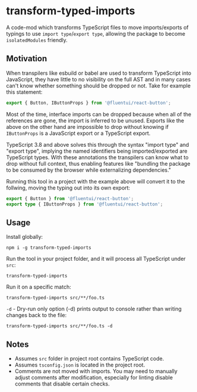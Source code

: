 # transform-typed-imports

A code-mod which transforms TypeScript files to move imports/exports of typings to use `import type`/`export type`, allowing the package to become `isolatedModules` friendly.

## Motivation

When transpilers like esbuild or babel are used to transform TypeScript into JavaScript, they have little to no visibility on the full AST and in many cases can't know whether something should be dropped or not. Take for example this statement:

```ts
export { Button, IButtonProps } from '@fluentui/react-button';
```

Most of the time, interface imports can be dropped because when all of the references are gone, the import is inferred to be unused. Exports like the above on the other hand are impossible to drop without knowing if `IButtonProps` is a JavaScript export or a TypeScript export.

TypeScript 3.8 and above solves this through the syntax "import type" and "export type", implying the named identifiers being imported/exported are TypeScript types. With these annotations the transpilers can know what to drop without full context, thus enabling features like "bundling the package to be consumed by the browser while externalizing dependencies."

Running this tool in a project with the example above will convert it to the follwing, moving the typing out into its own export:

```ts
export { Button } from '@fluentui/react-button';
export type { IButtonProps } from '@fluentui/react-button';
```

## Usage

Install globally:

```
npm i -g transform-typed-imports
```

Run the tool in your project folder, and it will process all TypeScript under `src`:

```
transform-typed-imports
```

Run it on a specific match:

```
transform-typed-imports src/**/foo.ts
```

`-d` - Dry-run only option (-d) prints output to console rather than writing changes back to the file:

```
transform-typed-imports src/**/foo.ts -d
```

## Notes

- Assumes `src` folder in project root contains TypeScript code.
- Assumes `tsconfig.json` is located in the project root.
- Comments are not moved with imports. You may need to manually adjust comments after modification, especially for linting disable comments that disable certain checks.
